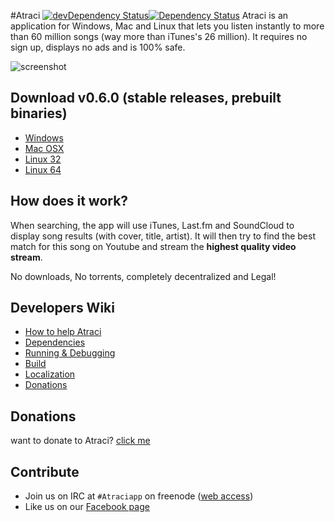 #Atraci [![devDependency Status](https://david-dm.org/Atraci/Atraci/dev-status.svg)](https://david-dm.org/Atraci/Atraci#info=devDependencies)[![Dependency Status](https://david-dm.org/Atraci/Atraci.svg?theme=shields.io)](https://david-dm.org/Atraci/Atraci)
Atraci is an application for Windows, Mac and Linux that lets you listen instantly to more than 60 million songs (way more than iTunes's 26 million). It requires no sign up, displays no ads and is 100% safe. 

![screenshot](http://i.imgur.com/0QWv4Y8.jpg)

## Download v0.6.0 (stable releases, prebuilt binaries)
- [Windows](https://github.com/Atraci/Atraci/blob/gh-pages/releases/0.6.0/win/Atraci.exe?raw=true)
- [Mac OSX](https://github.com/Atraci/Atraci/blob/gh-pages/releases/0.6.0/mac/Atraci.zip?raw=true)
- [Linux 32](https://github.com/Atraci/Atraci/blob/gh-pages/releases/0.6.0/linux32/Atraci.tgz?raw=true)
- [Linux 64](https://github.com/Atraci/Atraci/blob/gh-pages/releases/0.6.0/linux64/Atraci.tgz?raw=true)

## How does it work?

When searching, the app will use iTunes, Last.fm and SoundCloud to display song results (with cover, title, artist). It will then try to find the best match for this song on Youtube and stream the **highest quality video stream**.

No downloads, No torrents, completely decentralized and Legal!

## Developers Wiki
- [How to help Atraci](https://github.com/Atraci/Atraci/wiki/How-to-help-Atraci-%3F)
- [Dependencies](https://github.com/Atraci/Atraci/wiki/Dependencies)
- [Running & Debugging](https://github.com/Atraci/Atraci/wiki/Running-&-Debugging)
- [Build](https://github.com/Atraci/Atraci/wiki/Build)
- [Localization](https://github.com/Atraci/Atraci/wiki/Localization)
- [Donations](https://github.com/Atraci/Atraci/wiki/Donations)

## Donations
want to donate to Atraci? [click me](https://github.com/Atraci/Atraci/wiki/Donations)

## Contribute

- Join us on IRC at `#Atraciapp` on freenode ([web access](http://webchat.freenode.net/?channels=Atraciapp))
- Like us on our [Facebook page](https://www.facebook.com/GetAtraci)
